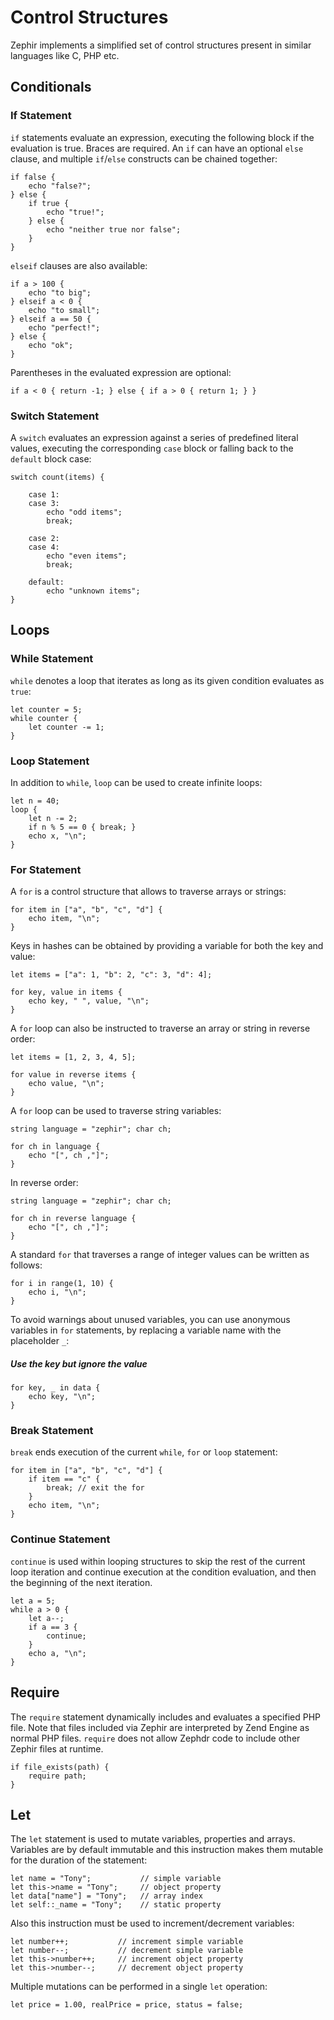 # Control Structures

Zephir implements a simplified set of control structures present in similar languages like C, PHP etc.

<a name='conditionals'></a>

## Conditionals

<a name='conditionals-if'></a>

### If Statement

`if` statements evaluate an expression, executing the following block if the evaluation is true. Braces are required. An `if` can have an optional `else` clause, and multiple `if`/`else` constructs can be chained together:

    if false {
        echo "false?";
    } else {
        if true {
            echo "true!";
        } else {
            echo "neither true nor false";
        }
    }
    

`elseif` clauses are also available:

    if a > 100 {
        echo "to big";
    } elseif a < 0 {
        echo "to small";
    } elseif a == 50 {
        echo "perfect!";
    } else {
        echo "ok";
    }
    

Parentheses in the evaluated expression are optional:

    if a < 0 { return -1; } else { if a > 0 { return 1; } }
    

<a name='conditionals-switch'></a>

### Switch Statement

A `switch` evaluates an expression against a series of predefined literal values, executing the corresponding `case` block or falling back to the `default` block case:

    switch count(items) {
    
        case 1:
        case 3:
            echo "odd items";
            break;
    
        case 2:
        case 4:
            echo "even items";
            break;
    
        default:
            echo "unknown items";
    }
    

<a name='loops'></a>

## Loops

<a name='loops-while'></a>

### While Statement

`while` denotes a loop that iterates as long as its given condition evaluates as `true`:

    let counter = 5;
    while counter {
        let counter -= 1;
    }
    

<a name='loops-loop'></a>

### Loop Statement

In addition to `while`, `loop` can be used to create infinite loops:

    let n = 40;
    loop {
        let n -= 2;
        if n % 5 == 0 { break; }
        echo x, "\n";
    }
    

<a name='loops-for'></a>

### For Statement

A `for` is a control structure that allows to traverse arrays or strings:

    for item in ["a", "b", "c", "d"] {
        echo item, "\n";
    }
    

Keys in hashes can be obtained by providing a variable for both the key and value:

    let items = ["a": 1, "b": 2, "c": 3, "d": 4];
    
    for key, value in items {
        echo key, " ", value, "\n";
    }
    

A `for` loop can also be instructed to traverse an array or string in reverse order:

    let items = [1, 2, 3, 4, 5];
    
    for value in reverse items {
        echo value, "\n";
    }
    

A `for` loop can be used to traverse string variables:

    string language = "zephir"; char ch;
    
    for ch in language {
        echo "[", ch ,"]";
    }
    

In reverse order:

    string language = "zephir"; char ch;
    
    for ch in reverse language {
        echo "[", ch ,"]";
    }
    

A standard `for` that traverses a range of integer values can be written as follows:

    for i in range(1, 10) {
        echo i, "\n";
    }
    

To avoid warnings about unused variables, you can use anonymous variables in `for` statements, by replacing a variable name with the placeholder `_`:

##### Use the key but ignore the value

    for key, _ in data {
        echo key, "\n";
    }
    

<a name='loops-break'></a>

### Break Statement

`break` ends execution of the current `while`, `for` or `loop` statement:

    for item in ["a", "b", "c", "d"] {
        if item == "c" {
            break; // exit the for
        }
        echo item, "\n";
    }
    

<a name='loops-continue'></a>

### Continue Statement

`continue` is used within looping structures to skip the rest of the current loop iteration and continue execution at the condition evaluation, and then the beginning of the next iteration.

    let a = 5;
    while a > 0 {
        let a--;
        if a == 3 {
            continue;
        }
        echo a, "\n";
    }
    

<a name='require'></a>

## Require

The `require` statement dynamically includes and evaluates a specified PHP file. Note that files included via Zephir are interpreted by Zend Engine as normal PHP files. `require` does not allow Zephdr code to include other Zephir files at runtime.

    if file_exists(path) {
        require path;
    }
    

<a name='let'></a>

## Let

The `let` statement is used to mutate variables, properties and arrays. Variables are by default immutable and this instruction makes them mutable for the duration of the statement:

    let name = "Tony";           // simple variable
    let this->name = "Tony";     // object property
    let data["name"] = "Tony";   // array index
    let self::_name = "Tony";    // static property
    

Also this instruction must be used to increment/decrement variables:

    let number++;           // increment simple variable
    let number--;           // decrement simple variable
    let this->number++;     // increment object property
    let this->number--;     // decrement object property
    

Multiple mutations can be performed in a single `let` operation:

    let price = 1.00, realPrice = price, status = false;